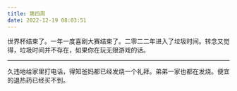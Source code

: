 ```yaml
---
title: 第四周
date: 2022-12-19 08:03:51
---
```

世界杯结束了。一年一度喜剧大赛结束了。二零二二年进入了垃圾时间。转念又觉得，垃圾时间并不存在，如果你在玩无限游戏的话。

---

久违地给家里打电话，得知爸妈都已经发烧一个礼拜。弟弟一家也都在发烧。便宜的退热药已经买不到。